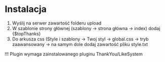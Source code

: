 # Instalacja
1. Wyślij na serwer zawartość folderu upload
2. W szablonie strony głównej (szablony -> strona główna -> index) dodaj {$topThanks}
3. Do arkusza css (Style i szablony -> Twoj styl -> global.css -> tryb zaawansowany -> na samym dole dodaj zawartość pliku style.txt

!!! Plugin wymaga zainstalowanego pluginu ThankYou/LikeSystem